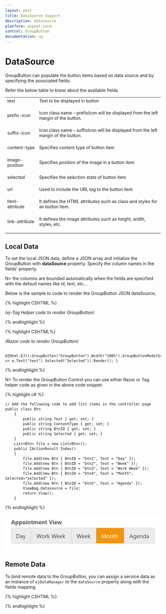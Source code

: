 ```yaml
---
layout: post
title: DataSource Support
description: datasource
platform: aspnet-core
control: GroupButton
documentation: ug
---
```


# DataSource

GroupButton can populate the button items based on data source and by specifying the associated fields. 

Refer the below table to know about the available fields

<table>
<tr>
<td>
text<br/><br/></td><td>
Text to be displayed in button<br/><br/></td></tr>
<tr>
<td>
prefix-icon<br/><br/></td><td>
Icon class name – prefixIcon will be displayed from the left margin of the button.<br/><br/></td></tr>
<tr>
<td>
suffix-icon<br/><br/></td><td>
Icon class name – suffixIcon will be displayed from the left margin of the button.<br/><br/></td></tr>
<tr>
<td>
content-type<br/><br/></td><td>
Specifies content type of button item<br/><br/></td></tr>
<tr>
<td>
image-position<br/><br/></td><td>
Specifies position of the image in a button item<br/><br/></td></tr>
<tr>
<td>
selected<br/><br/></td><td>
Specifies the selection state of button item<br/><br/></td></tr>
<tr>
<td>
url<br/><br/></td><td>
Used to include the URL tag to the button item<br/><br/></td></tr>
<tr>
<td>
html-attribute<br/><br/></td><td>
It defines the HTML attributes such as class and styles for an button item.<br/><br/></td></tr>
<tr>
<td>
link-attribute<br/><br/></td><td>
It defines the image attributes such as height, width, styles, etc.<br/><br/></td></tr>
</table>


## Local Data

To set the local JSON data, define a JSON array and initialize the GroupButton with **dataSource** property. Specify the column names in the fields’ property.

N> the columns are bounded automatically when the fields are specified with the default names like id, text, etc...

Below is the sample to code to render the GroupButton JSON dataSource,

{% highlight CSHTML %}

/*ej-Tag Helper code to render GroupButton*/

<ej-group-button id="GroupButton" width="100%" group-button-mode="@GroupButtonMode.RadioButton" show-rounded-corner="true" datasource="ViewBag.datasource">
    <e-group-button-fields id="BtnID" text="Text" content-type="ContentType" selected="Selected" />    
</ej-group-button>

{% endhighlight %}

{% highlight CSHTML%}

/*Razor code to render GroupButton*/

     @{Html.EJ().GroupButton("GroupButton").Width("100%").GroupButtonMode(GroupButtonMode.RadioButton).ShowRoundedCorner(true).Datasource((IEnumerable<Groupbutton_core.ButtonController.Groupbutton>)ViewBag.Model).GroupButtonFields(e => e.Text("text").Selected("Selected")).Render(); }


{% endhighlight %}

N> To render the GroupButton Control you can use either Razor or Tag helper code as given in the above code snippet.


{% highlight c# %}
   
	// Add the following code to add list items in the controller page
	public class Btn
        {
            public string Text { get; set; }
            public string ContentType { get; set; }
            public string BtnID { get; set; }
            public string Selected { get; set; }
        }
        List<Btn> file = new List<Btn>();
        public IActionResult Index()
        {
            file.Add(new Btn { BtnID = "btn1", Text = "Day" });
            file.Add(new Btn { BtnID = "btn2", Text = "Week" });
            file.Add(new Btn { BtnID = "btn3", Text = "Work Week" });
            file.Add(new Btn { BtnID = "btn4", Text = "Month", Selected="selected" });
            file.Add(new Btn { BtnID = "btn5", Text = "Agenda" });
            ViewBag.datasource = file;
            return View();
        }

{% endhighlight %}


![](DataSource_images/DataSoruce_img1.jpg)


## Remote Data

To bind remote data to the GroupButton, you can assign a service data as an instance of `ejDataManager` to the `dataSource` property along with the fields mapping.


{% highlight CSHTML %}

<ej-group-button id="groupButton" query="ej.Query().from('Orders').take(6)" width="100%">
    <e-datamanager url="//mvc.syncfusion.com/Services/Northwnd.svc/" offline="false"></e-datamanager>
    <e-group-button-fields text="CustomerID" />
</ej-group-button>

{% endhighlight %}
